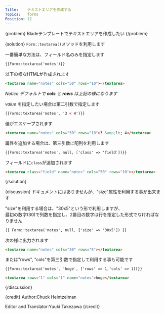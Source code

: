 ```yaml
---
Title:    テキストエリアを作成する
Topics:   forms
Position: 12
---
```


{problem}
Bladeテンプレートでテキストエリアを作成したい
{/problem}

{solution}
`Form::textarea()`メソッドを利用します

一番簡単な方法は、フィールド名のみを指定します

```html
{{Form::textarea('notes')}}
```

以下の様なHTMLが作成されます

```html
<textarea name="notes" cols="50" rows="10"></textarea>
```

_Notice デフォルトで **cols** と **rows** は上記の様になります_

_value_ を指定したい場合は第二引数で指定します

```html
{{Form::textarea('notes', '3 < 4')}}
```

値がエスケープされます

```html
<textarea name="notes" cols="50" rows="10">3 &amp;lt; 4</textarea>
```

属性を追加する場合は、第三引数に配列を利用します

```html
{{Form::textarea('notes', null, ['class' => 'field'])}}
```

フィールドに`class`が追加されます

```html
<textarea class="field" name="notes" cols="50" rows="10"></textarea>
```
{/solution}

{discussion}
ドキュメントにはありませんが、"size"属性を利用する事が出来ます

"size"を利用する場合は、"30x5"という形で利用しますが、  
最初の数字(30)で列数を指定し、2番目の数字は行を指定した形式でなければなりません

```html
{{ Form::textarea('notes', null, ['size' => '30x5']) }}
```

次の様に出力されます

```html
<textarea name="notes" cols="30" rows="5"></textarea>
```

または"rows", "cols"を第三引数で指定して利用する事も可能です

```html
{{Form::textarea('notes', 'hoge', ['rows' => 1,'cols' => 1])}}
```

```html
<textarea rows="1" cols="1" name="notes">hoge</textarea>
```
{/discussion}

{credit}
Author:Chuck Heintzelman

Editor and Translator:Yuuki Takezawa
{/credit}
